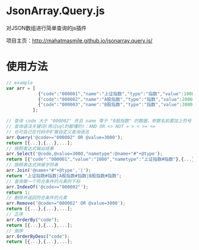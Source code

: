 # JsonArray.Query.js
<p>对JSON数组进行简单查询的js插件</p>
<p>项目主页：<a href="http://mahatmasmile.github.io/jsonarray.query.js/">http://mahatmasmile.github.io/jsonarray.query.js/</a></p>

# 使用方法
``` javascript
// example
var arr = [
            {"code":"000001","name":"上证指数","type":"指数","value":1000},
            {"code":"000002","name":"A股指数","type":"指数","value":2000},
            {"code":"000003","name":"B股指数","type":"指数","value":3000}
          ];

// 查询 code 大于 "000002" 并且 name 等于 "B股指数" 的数据，参数名前要加上符号 "@"
// 查询语法关键词(用过sql的都懂的)：AND OR <> NOT = > < >= <= 
// 也可自己在代码中扩展自定义查询语法
arr.Query('@code>="000002" OR @value=3000'); 
return [{...},{...},...];
// 按照表达式输出结果
arr.Select('@code,@value=3000,"nametype":@name+"#"+@type'); 
return [{"code":"000001","value":"1000","nametype":"上证指数#指数"},{...},...];
// 按照表达式拼接字符串
arr.Join('@name+"#"+@type','|'); 
return "上证指数#指数|A股指数#指数|B股指数#指数";
// 查询第一个符合条件的元素的下标
arr.IndexOf('@code>="000002"');
return 1;
// 删除并返回符合条件的元素
arr.Remove('@code>="000002" OR @value=3000');
return [{...},{...},...];
// 正序
arr.OrderBy("code"); 
return [{...},{...},...];
// 倒序
arr.OrderByDesc("code"); 
return [{...},{...},...];
```
